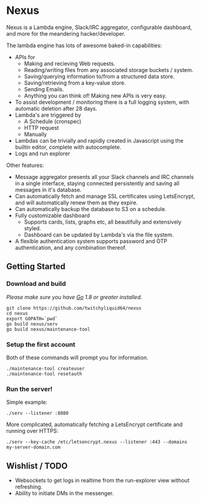 Nexus
==============

Nexus is a Lambda engine, Slack/IRC aggregator, configurable dashboard, and more for the meandering hacker/developer.

The lambda engine has lots of awesome baked-in capabilities:

 * APIs for
     * Making and recieving Web requests.
     * Reading/writing files from any associated storage buckets / system.
     * Saving/querying information to/from a structured data store.
     * Saving/retrieving from a key-value store.
     * Sending Emails.
     * Anything you can think of! Making new APIs is very easy.
 * To assist development / monitoring there is a full logging system, with automatic deletion after 28 days.
 * Lambda's are triggered by
     * A Schedule (cronspec)
     * HTTP request
     * Manually
 * Lambdas can be trivially and rapidly created in Javascript using the builtin editor, complete with autocomplete.
 * Logs and run explorer

Other features:

 * Message aggregator presents all your Slack channels and IRC channels in a single interface, staying connected persistently and saving all messages in it's database.
 * Can automatically fetch and manage SSL certificates using LetsEncrypt, and will automatically renew them as they expire.
 * Can automatically backup the database to S3 on a schedule.
 * Fully customizable dashboard
     * Supports cards, lists, graphs etc, all beautifully and extensively styled.
     * Dashboard can be updated by Lambda's via the file system.
 * A flexible authentication system supports password and OTP authentication, and any combination thereof.

## Getting Started

### Download and build

*Please make sure you have [Go](https://golang.org/doc/install) 1.8 or greater installed.*

```shell
git clone https://github.com/twitchyliquid64/nexus
cd nexus
export GOPATH=`pwd`
go build nexus/serv
go build nexus/maintenance-tool
```

### Setup the first account

Both of these commands will prompt you for information.

```shell
./maintenance-tool createuser
./maintenance-tool resetauth
```

### Run the server!

Simple example:

`./serv --listener :8080`

More complicated, automatically fetching a LetsEncrypt certificate and running over HTTPS:

`./serv --key-cache /etc/letsencrypt.nexus --listener :443 --domains my-server-domain.com`

## Wishlist / TODO

 - Websockets to get logs in realtime from the run-explorer view without refreshing.
 - Ability to initiate DMs in the messenger.
